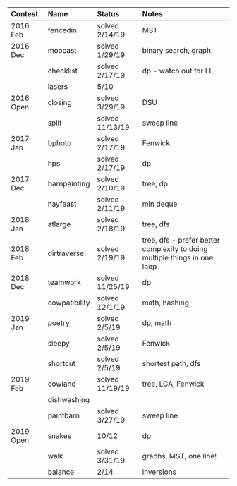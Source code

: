 | Contest   | Name          | Status          | Notes                                                                     |
| :-------- | :-----------  | :-------------  | :------------------------------------------------------------------------ |
| 2016 Feb  | fencedin      | solved 2/14/19  | MST                                                                       |
| 2016 Dec  | moocast       | solved 1/29/19  | binary search, graph                                                      |
|           | checklist     | solved 2/17/19  | dp - watch out for LL                                                     |
|           | lasers        | 5/10            |                                                                           |
| 2016 Open | closing       | solved 3/29/19  | DSU                                                                       |
|           | split         | solved 11/13/19 | sweep line                                                                |
| 2017 Jan  | bphoto        | solved 2/17/19  | Fenwick                                                                   |
|           | hps           | solved 2/17/19  | dp                                                                        |
| 2017 Dec  | barnpainting  | solved 2/10/19  | tree, dp                                                                  |
|           | hayfeast      | solved 2/11/19  | min deque                                                                 |
| 2018 Jan  | atlarge       | solved 2/18/19  | tree, dfs                                                                 |
| 2018 Feb  | dirtraverse   | solved 2/19/19  | tree, dfs - prefer better complexity to doing multiple things in one loop |
| 2018 Dec  | teamwork      | solved 11/25/19 | dp                                                                        |
|           | cowpatibility | solved 12/1/19  | math, hashing                                                             |
| 2019 Jan  | poetry        | solved 2/5/19   | dp, math                                                                  |
|           | sleepy        | solved 2/5/19   | Fenwick                                                                   |
|           | shortcut      | solved 2/5/19   | shortest path, dfs                                                        |
| 2019 Feb  | cowland       | solved 11/19/19 | tree, LCA, Fenwick                                                        |
|           | dishwashing   |                 |                                                                           |
|           | paintbarn     | solved 3/27/19  | sweep line                                                                |
| 2019 Open | snakes        | 10/12           | dp                                                                        |
|           | walk          | solved 3/31/19  | graphs, MST, one line!                                                    |
|           | balance       | 2/14            | inversions                                                                |
